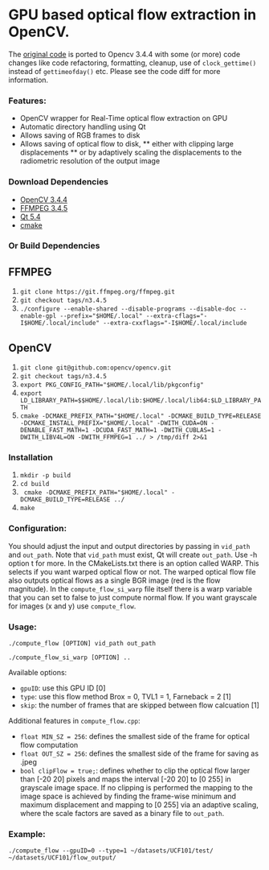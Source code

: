 GPU based optical flow extraction in OpenCV.
====================
The [original code](https://github.com/feichtenhofer/gpu_flow) is ported to Opencv 3.4.4 with some (or more) code changes like code refactoring, formatting, cleanup, use of `clock_gettime()` instead of `gettimeofday()` etc. Please see the code diff for more information.

### Features:
* OpenCV wrapper for Real-Time optical flow extraction on GPU
* Automatic directory handling using Qt
* Allows saving of RGB frames to disk
* Allows saving of optical flow to disk,
** either with clipping large displacements 
** or by adaptively scaling the displacements to the radiometric resolution of the output image

### Download Dependencies
* [OpenCV 3.4.4](http://opencv.org/downloads.html)
* [FFMPEG 3.4.5](http://ffmpeg.org/download.html)
* [Qt 5.4](https://www.qt.io/qt5-4/)
* [cmake](https://cmake.org/)

### Or Build Dependencies
## FFMPEG
1. `git clone https://git.ffmpeg.org/ffmpeg.git`
2. `git checkout tags/n3.4.5`
3. `./configure --enable-shared --disable-programs --disable-doc --enable-gpl --prefix="$HOME/.local" --extra-cflags="-I$HOME/.local/include" --extra-cxxflags="-I$HOME/.local/include`

## OpenCV
1. `git clone git@github.com:opencv/opencv.git`
2. `git checkout tags/n3.4.5`
3. `export PKG_CONFIG_PATH="$HOME/.local/lib/pkgconfig"`
4. `export LD_LIBRARY_PATH=$$HOME/.local/lib:$HOME/.local/lib64:$LD_LIBRARY_PATH`
5. `cmake -DCMAKE_PREFIX_PATH="$HOME/.local" -DCMAKE_BUILD_TYPE=RELEASE -DCMAKE_INSTALL_PREFIX="$HOME/.local" -DWITH_CUDA=ON -DENABLE_FAST_MATH=1 -DCUDA_FAST_MATH=1 -DWITH_CUBLAS=1 -DWITH_LIBV4L=ON -DWITH_FFMPEG=1 ../ > /tmp/diff 2>&1`

### Installation
1. `mkdir -p build`
2. `cd build`
3. ` cmake -DCMAKE_PREFIX_PATH="$HOME/.local" -DCMAKE_BUILD_TYPE=RELEASE ../`
4. `make`

### Configuration:
You should adjust the input and output directories by passing in `vid_path` and `out_path`. Note that `vid_path` must exist, Qt will create `out_path`. Use -h option t for more.
In the CMakeLists.txt there is an option called WARP. This selects if you want warped optical flow or not. The warped optical flow file also outputs optical flows as a single BGR image (red is the flow magnitude). In the `compute_flow_si_warp` file itself there is a warp variable that you can set to false to just compute normal flow. If you want grayscale for images (x and y) use `compute_flow`.

### Usage:
```
./compute_flow [OPTION] vid_path out_path
```
```
./compute_flow_si_warp [OPTION] ..
```

Available options:
* `gpuID`: use this GPU ID [0]
* `type`: use this flow method Brox = 0, TVL1 = 1, Farneback = 2 [1] 
* `skip`: the number of frames that are skipped between flow calcuation [1]

Additional features in `compute_flow.cpp`:
* `float MIN_SZ = 256`: defines the smallest side of the frame for optical flow computation
* `float OUT_SZ = 256`: defines the smallest side of the frame for saving as .jpeg 
* `bool clipFlow = true;`: defines whether to clip the optical flow larger than [-20 20] pixels and maps the interval [-20 20] to  [0 255] in grayscale image space. If no clipping is performed the mapping to the image space is achieved by finding the frame-wise minimum and maximum displacement and mapping to [0 255] via an adaptive scaling, where the scale factors are saved as a binary file to `out_path`.

### Example:
```
./compute_flow --gpuID=0 --type=1 ~/datasets/UCF101/test/ ~/datasets/UCF101/flow_output/ 
```

